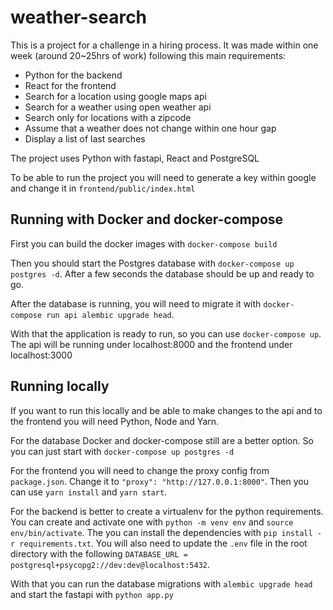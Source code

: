 # weather-search

This is a project for a challenge in a hiring process. It was made within one week (around 20~25hrs of work) following this main requirements:

- Python for the backend
- React for the frontend
- Search for a location using google maps api
- Search for a weather using open weather api
- Search only for locations with a zipcode
- Assume that a weather does not change within one hour gap
- Display a list of last searches

The project uses Python with fastapi, React and PostgreSQL

To be able to run the project you will need to generate a key within google and change it in `frontend/public/index.html`

## Running with Docker and docker-compose

First you can build the docker images with `docker-compose build`

Then you should start the Postgres database with `docker-compose up postgres -d`. After a few seconds the database should be up and ready to go.

After the database is running, you will need to migrate it with `docker-compose run api alembic upgrade head`.

With that the application is ready to run, so you can use `docker-compose up`. The api will be running under localhost:8000 and the frontend under localhost:3000

## Running locally

If you want to run this locally and be able to make changes to the api and to the frontend you will need Python, Node and Yarn.

For the database Docker and docker-compose still are a better option. So you can just start with `docker-compose up postgres -d`

For the frontend you will need to change the proxy config from `package.json`. Change it to `"proxy": "http://127.0.0.1:8000"`. Then you can use `yarn install` and `yarn start`.

For the backend is better to create a virtualenv for the python requirements. You can create and activate one with `python -m venv env` and `source env/bin/activate`. The you can install the dependencies with `pip install -r requirements.txt`. You will also need to update the `.env` file in the root directory with the following `DATABASE_URL = postgresql+psycopg2://dev:dev@localhost:5432`.

With that you can run the database migrations with `alembic upgrade head` and start the fastapi with `python app.py`
